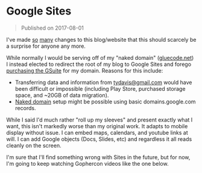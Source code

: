 # Google Sites

>Published on 2017-08-01

I've made [so](/view/gluecode/2017/shifting-blogging-engines)
[many](/view/gluecode/2017/blog-on-a-diet) changes to this blog/website that
this should scarcely be a surprise for anyone any more.

While normally I would be serving off of my "naked domain" ([gluecode.net][3]) I
instead elected to redirect the root of my blog to Google Sites and forego
[purchasing the GSuite][6] for my domain. Reasons for this include:

- Transferring data and information from [tydavis@gmail.com][4] would have been
    difficult or impossible (including Play Store, purchased storage space, and
    \~20GB of data migration).
- [Naked domain][5] setup might be possible using basic domains.google.com
    records.

While I said I'd much rather "roll up my sleeves" and present exactly what I
want, this isn't markedly worse than my original work. It adapts to mobile
display without issue. I can embed maps, calendars, and youtube links at will. I
can add Google objects (Docs, Slides, etc) and regardless it all reads cleanly
on the screen.

I'm sure that I'll find something wrong with Sites in the future, but for now,
I'm going to keep watching Gophercon videos like the one below.

[1]:
[2]:
[3]:https://gluecode.net
[4]:mailto:tydavis@gmail.com
[5]:https://support.google.com/a/answer/2518318
[6]:https://gsuite.google.com/